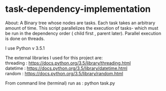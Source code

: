# task-dependency-implementation

About:
A Binary tree whose nodes are tasks. Each task takes an arbitrary amount of time. This script parallelizes the execution of tasks- which must be run in the dependency order ( child first , parent later). Parallel execution is done on threads.

I use Python v 3.5.1

The external libraries I used for this project are:	<br />
	threading : https://docs.python.org/3.5/library/threading.html <br />
	datetime  : https://docs.python.org/3.5/library/datetime.html <br />
	random    : https://docs.python.org/3.5/library/random.html <br />
  
From command line (terminal) run as : python task.py


